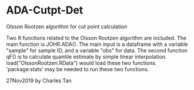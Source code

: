 # ADA-Cutpt-Det
Olsson Rootzen algorithm for cut point calculation

Two R functions related to the Olsson Rootzen algorithm are included.
The main function is JOHR.ADA(). The main input is a dataframe with a variable "sample" for sample ID, and a variable "obs" for data.
The second function qF() is to calculate quantile estimate by simple linear interpolation.
load("OlssonRootzen.RData") would load these two functions.
'package:stats' may be needed to run these two functions.

27Nov2019 by Charles Tan
